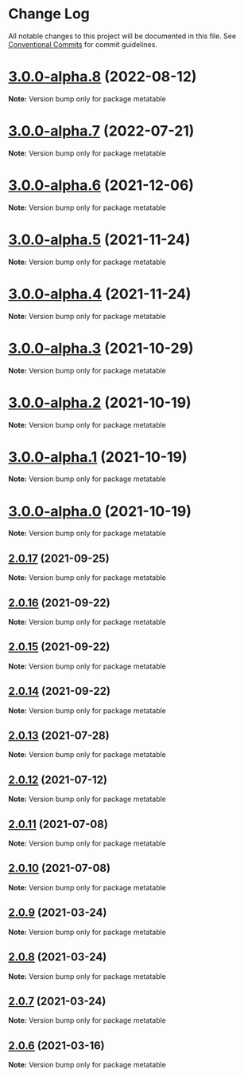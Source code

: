 # Change Log

All notable changes to this project will be documented in this file.
See [Conventional Commits](https://conventionalcommits.org) for commit guidelines.

# [3.0.0-alpha.8](https://github.com/flsy/meta/compare/metatable@3.0.0-alpha.7...metatable@3.0.0-alpha.8) (2022-08-12)

**Note:** Version bump only for package metatable





# [3.0.0-alpha.7](https://github.com/flsy/meta/compare/metatable@3.0.0-alpha.6...metatable@3.0.0-alpha.7) (2022-07-21)

**Note:** Version bump only for package metatable





# [3.0.0-alpha.6](https://github.com/flsy/meta/compare/metatable@3.0.0-alpha.5...metatable@3.0.0-alpha.6) (2021-12-06)

**Note:** Version bump only for package metatable





# [3.0.0-alpha.5](https://github.com/flsy/meta/compare/metatable@3.0.0-alpha.4...metatable@3.0.0-alpha.5) (2021-11-24)

**Note:** Version bump only for package metatable





# [3.0.0-alpha.4](https://github.com/flsy/meta/compare/metatable@3.0.0-alpha.3...metatable@3.0.0-alpha.4) (2021-11-24)

**Note:** Version bump only for package metatable





# [3.0.0-alpha.3](https://github.com/flsy/meta/compare/metatable@3.0.0-alpha.2...metatable@3.0.0-alpha.3) (2021-10-29)

**Note:** Version bump only for package metatable





# [3.0.0-alpha.2](https://github.com/flsy/meta/compare/metatable@3.0.0-alpha.1...metatable@3.0.0-alpha.2) (2021-10-19)

**Note:** Version bump only for package metatable





# [3.0.0-alpha.1](https://github.com/flsy/meta/compare/metatable@3.0.0-alpha.0...metatable@3.0.0-alpha.1) (2021-10-19)

**Note:** Version bump only for package metatable





# [3.0.0-alpha.0](https://github.com/flsy/meta/compare/metatable@3.0.0...metatable@3.0.0-alpha.0) (2021-10-19)

**Note:** Version bump only for package metatable





## [2.0.17](https://github.com/flsy/meta/compare/metatable@2.0.16...metatable@2.0.17) (2021-09-25)

**Note:** Version bump only for package metatable





## [2.0.16](https://github.com/flsy/meta/compare/metatable@2.0.15...metatable@2.0.16) (2021-09-22)

**Note:** Version bump only for package metatable





## [2.0.15](https://github.com/flsy/meta/compare/metatable@2.0.14...metatable@2.0.15) (2021-09-22)

**Note:** Version bump only for package metatable





## [2.0.14](https://github.com/flsy/meta/compare/metatable@2.0.12...metatable@2.0.14) (2021-09-22)

**Note:** Version bump only for package metatable





## [2.0.13](https://github.com/flsy/meta/compare/metatable@2.0.12...metatable@2.0.13) (2021-07-28)

**Note:** Version bump only for package metatable





## [2.0.12](https://github.com/flsy/meta/compare/metatable@2.0.11...metatable@2.0.12) (2021-07-12)

**Note:** Version bump only for package metatable





## [2.0.11](https://github.com/flsy/meta/compare/metatable@2.0.10...metatable@2.0.11) (2021-07-08)

**Note:** Version bump only for package metatable





## [2.0.10](https://github.com/flsy/meta/compare/metatable@2.0.9...metatable@2.0.10) (2021-07-08)

**Note:** Version bump only for package metatable





## [2.0.9](https://github.com/flsy/meta/compare/metatable@2.0.8...metatable@2.0.9) (2021-03-24)

**Note:** Version bump only for package metatable





## [2.0.8](https://github.com/flsy/meta/compare/metatable@2.0.7...metatable@2.0.8) (2021-03-24)

**Note:** Version bump only for package metatable





## [2.0.7](https://github.com/flsy/meta/compare/metatable@2.0.6...metatable@2.0.7) (2021-03-24)

**Note:** Version bump only for package metatable





## [2.0.6](https://github.com/flsy/meta/compare/metatable@2.0.5...metatable@2.0.6) (2021-03-16)

**Note:** Version bump only for package metatable
